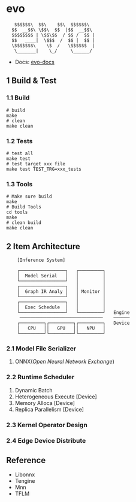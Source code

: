 # evo


```
   $$$$$$\  $$\    $$\  $$$$$$\  
  $$  __$$\ \$$\  $$  |$$  __$$\ 
  $$$$$$$$ | \$$\$$  / $$ /  $$ |
  $$   ____|  \$$$  /  $$ |  $$ |
  \$$$$$$$\    \$  /   \$$$$$$  |
   \_______|    \_/     \______/ 

```

- Docs: [evo-docs](https://lancerstadium.github.io/evo/docs/)

## 1 Build & Test


### 1.1 Build

```shell
# build
make
# clean
make clean
```

### 1.2 Tests

```shell
# test all
make test
# test target xxx file
make test TEST_TRG=xxx_tests
```

### 1.3 Tools

```shell
# Make sure build
make
# Build Tools
cd tools
make
# clean build
make clean
```



## 2 Item Architecture

```
    [Inference System]

    ┌─────────────────┐   ┌─────────┐ 
    │  Model Serial   │   │         │ 
    └─────────────────┘   │         │
    ┌─────────────────┐   │         │
    │  Graph IR Analy │   │ Monitor │
    └─────────────────┘   │         │
    ┌─────────────────┐   │         │
    │  Exec Schedule  │   │         │
    └─────────────────┘   └─────────┘   Engine
     ───────────────────────────────    ──────
    ┌─────────┐┌─────────┐┌─────────┐   Device
    │   CPU   ││   GPU   ││   NPU   │
    └─────────┘└─────────┘└─────────┘
```

### 2.1 Model File Serializer

1. ONNX(*Open Neural Network Exchange*)

### 2.2 Runtime Scheduler

1. Dynamic Batch
2. Heterogeneous Execute [Device]
3. Memory Alloca [Device]
4. Replica Parallelism [Device]

### 2.3 Kernel Operator Design


### 2.4 Edge Device Distribute




## Reference

- Libonnx
- Tengine
- Mnn
- TFLM